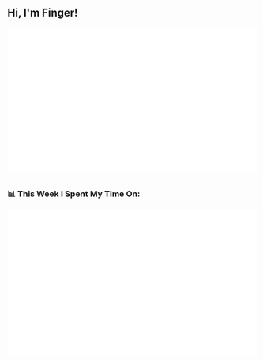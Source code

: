 <h2> Hi, I'm Finger!</h2>

<img align="right" src="https://raw.githubusercontent.com/spianmo/github-stats/master/generated/overview.svg#gh-light-mode-only">

<!-- <img align="right" height="160em" src="https://github-readme-stats-eight-theta.vercel.app/api/top-langs/?username=spianmo&layout=compact&langs_count=8&theme=algolia"/>	 -->
	
```go
package main

type Me struct {
	Name   string
	Job    string
	Code   string
	Skills string
}

func main() {
	me := &Me{
		Name:   "Finger",
		Job:    "Client-side Engineer",
		Code:   "Java, Kotlin, C#, Rust and C++ and Others",
		Skills: "Android, Security, Cross-platform client, NLP, CV, ASR ^o^",
	}
	_ = me
}
```


<h3>📊 This Week I Spent My Time On:</h3>
<img align='right' src="https://raw.githubusercontent.com/spianmo/github-stats/master/generated/languages.svg#gh-light-mode-only">

<!--START_SECTION:waka-->

```txt
Python                         12 hrs 16 mins  ████████████░░░░░░░░░░░░░   48.46 %
Kotlin                         5 hrs 32 mins   █████▒░░░░░░░░░░░░░░░░░░░   21.89 %
Java                           3 hrs 10 mins   ███░░░░░░░░░░░░░░░░░░░░░░   12.57 %
Groovy                         1 hr            █░░░░░░░░░░░░░░░░░░░░░░░░   04.00 %
YAML                           57 mins         █░░░░░░░░░░░░░░░░░░░░░░░░   03.81 %
```

<!--END_SECTION:waka-->
